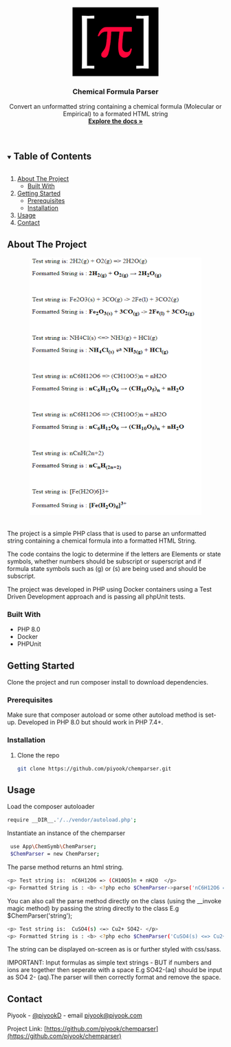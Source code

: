 
<!-- PROJECT LOGO -->
<br />
<p align="center">
  <a href="https://github.com/piyook/chemparser">
    <img src="piyook.png" alt="Logo" width="200" height="160">
  </a>

  <h3 align="center">Chemical Formula Parser</h3>

  <p align="center">
    Convert an unformatted string containing a chemical formula (Molecular or Empirical) to a formated HTML string
    <br />
    <a href="https://github.com/piyook/chemparser"><strong>Explore the docs »</strong></a>
    <br />
    <br />
  </p>
</p>



<!-- TABLE OF CONTENTS -->
<details open="open">
  <summary><h2 style="display: inline-block">Table of Contents</h2></summary>
  <ol>
    <li>
      <a href="#about-the-project">About The Project</a>
      <ul>
        <li><a href="#built-with">Built With</a></li>
      </ul>
    </li>
    <li>
      <a href="#getting-started">Getting Started</a>
      <ul>
        <li><a href="#prerequisites">Prerequisites</a></li>
        <li><a href="#installation">Installation</a></li>
      </ul>
    </li>
    <li><a href="#usage">Usage</a></li>
    <li><a href="#contact">Contact</a></li>
  </ol>
</details>



<!-- ABOUT THE PROJECT -->
## About The Project
<p align="center">
 <img src="screenshot.png" alt="screenshot" width="400" height="600">
 </p>
 <br>
 The project is a simple PHP class that is used to parse an unformatted string
 containing a chemical formula into a formatted HTML String.

 The code contains the logic to determine if the letters are Elements or state symbols,
 whether numbers should be subscript or superscript and if formula state symbols such as
 (g) or (s) are being used and should be subscript.

 The project was developed in PHP using Docker containers using a Test Driven Development approach and is passing all phpUnit tests.


### Built With

* PHP 8.0
* Docker
* PHPUnit


## Getting Started

Clone the project and run composer install to download dependencies.

### Prerequisites

Make sure that composer autoload or some other autoload method is set-up.
Developed in PHP 8.0 but should work in PHP 7.4+.


### Installation

1. Clone the repo
   ```sh
   git clone https://github.com/piyook/chemparser.git
   ```


## Usage

Load the composer autoloader

  ```sh
  require __DIR__.'/../vendor/autoload.php';
  ```

Instantiate an instance of the chemparser

   ```sh
    use App\ChemSymb\ChemParser;
    $ChemParser = new ChemParser;
  ```

The parse method returns an html string.  

  ```sh
  <p> Test string is:  nC6H12O6 => (CH10O5)n + nH2O  </p>
  <p> Formatted String is : <b> <?php echo $ChemParser->parse('nC6H12O6 => (CH10O5)n + nH2O'); ?> </b></p>
  ``` 

  You can also call the parse method directly on the class (using the __invoke magic method) by passing the string directly to the class E.g $ChemParser('string');

  ```sh
  <p> Test string is:  CuSO4(s) <=> Cu2+ SO42- </p>
 <p> Formatted String is : <b> <?php echo $ChemParser('CuSO4(s) <=> Cu2+ SO4 2-'); ?> </b></p>
  ``` 

The string can be displayed on-screen as is or further styled with css/sass.

IMPORTANT: Input formulas as simple text strings - BUT if numbers and ions are together then seperate with a space E.g SO42-(aq) should be input as SO4 2- (aq).The parser will then correctly format and remove the space.

## Contact

Piyook - [@piyookD](https://twitter.com/piyookD) - email piyook@piyook.com

Project Link: [https://github.com/piyook/chemparser](https://github.com/piyook/chemparser)


